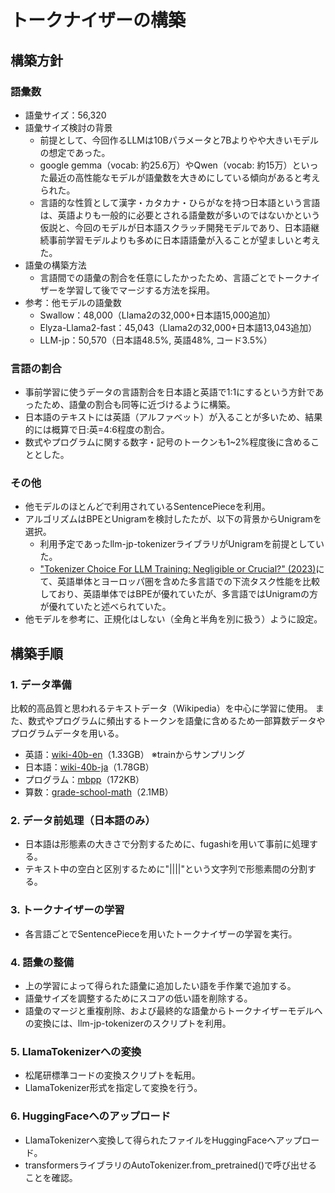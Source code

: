 # トークナイザーの構築

## 構築方針

### 語彙数
- 語彙サイズ：56,320
- 語彙サイズ検討の背景
    - 前提として、今回作るLLMは10Bパラメータと7Bよりやや大きいモデルの想定であった。
    - google gemma（vocab: 約25.6万）やQwen（vocab: 約15万）といった最近の高性能なモデルが語彙数を大きめにしている傾向があると考えられた。
    - 言語的な性質として漢字・カタカナ・ひらがなを持つ日本語という言語は、英語よりも一般的に必要とされる語彙数が多いのではないかという仮説と、今回のモデルが日本語スクラッチ開発モデルであり、日本語継続事前学習モデルよりも多めに日本語語彙が入ることが望ましいと考えた。
- 語彙の構築方法
    - 言語間での語彙の割合を任意にしたかったため、言語ごとでトークナイザーを学習して後でマージする方法を採用。
- 参考：他モデルの語彙数
    - Swallow：48,000（Llama2の32,000+日本語15,000追加）
    - Elyza-Llama2-fast：45,043（Llama2の32,000+日本語13,043追加）
    - LLM-jp：50,570（日本語48.5%, 英語48%, コード3.5%）

### 言語の割合
- 事前学習に使うデータの言語割合を日本語と英語で1:1にするという方針であったため、語彙の割合も同等に近づけるように構築。
- 日本語のテキストには英語（アルファベット）が入ることが多いため、結果的には概算で日:英=4:6程度の割合。
- 数式やプログラムに関する数字・記号のトークンも1~2%程度後に含めることとした。

### その他
- 他モデルのほとんどで利用されているSentencePieceを利用。
- アルゴリズムはBPEとUnigramを検討したたが、以下の背景からUnigramを選択。
    - 利用予定であったllm-jp-tokenizerライブラリがUnigramを前提としていた。
    - ["Tokenizer Choice For LLM Training: Negligible or Crucial?" (2023)](https://arxiv.org/abs/2310.08754)にて、英語単体とヨーロッパ圏を含めた多言語での下流タスク性能を比較しており、英語単体ではBPEが優れていたが、多言語ではUnigramの方が優れていたと述べられていた。
- 他モデルを参考に、正規化はしない（全角と半角を別に扱う）ように設定。

## 構築手順

### 1. データ準備
比較的高品質と思われるテキストデータ（Wikipedia）を中心に学習に使用。
また、数式やプログラムに頻出するトークンを語彙に含めるため一部算数データやプログラムデータを用いる。
- 英語：[wiki-40b-en](https://www.tensorflow.org/datasets/catalog/wiki40b)（1.33GB） ※trainからサンプリング
- 日本語：[wiki-40b-ja](https://www.tensorflow.org/datasets/catalog/wiki40b)（1.78GB）
- プログラム：[mbpp](https://github.com/google-research/google-research/tree/master/mbpp)（172KB）
- 算数：[grade-school-math](https://github.com/openai/grade-school-math)（2.1MB）

### 2. データ前処理（日本語のみ）
- 日本語は形態素の大きさで分割するために、fugashiを用いて事前に処理する。
- テキスト中の空白と区別するために"||||"という文字列で形態素間の分割する。

### 3. トークナイザーの学習
- 各言語ごとでSentencePieceを用いたトークナイザーの学習を実行。

### 4. 語彙の整備
- 上の学習によって得られた語彙に追加したい語を手作業で追加する。
- 語彙サイズを調整するためにスコアの低い語を削除する。
- 語彙のマージと重複削除、および最終的な語彙からトークナイザーモデルへの変換には、llm-jp-tokenizerのスクリプトを利用。

### 5. LlamaTokenizerへの変換
- 松尾研標準コードの変換スクリプトを転用。
- LlamaTokenizer形式を指定して変換を行う。

### 6. HuggingFaceへのアップロード
- LlamaTokenizerへ変換して得られたファイルをHuggingFaceへアップロード。
- transformersライブラリのAutoTokenizer.from_pretrained()で呼び出せることを確認。
